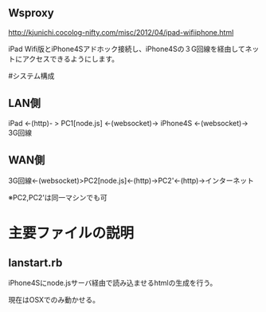 Wsproxy
----
http://kjunichi.cocolog-nifty.com/misc/2012/04/ipad-wifiiphone.html

iPad Wifi版とiPhone4Sアドホック接続し、iPhone4Sの３G回線を経由してネットにアクセスできるようにします。

#システム構成
## LAN側
iPad <-(http)- > PC1[node.js] <-(websocket)-> iPhone4S <-(websocket)-> 3G回線

## WAN側
3G回線<-(websocket)>PC2[node.js]<-(http)->PC2'<-(http)->インターネット

※PC2,PC2'は同一マシンでも可

# 主要ファイルの説明
## lanstart.rb
iPhone4Sにnode.jsサーバ経由で読み込ませるhtmlの生成を行う。

現在はOSXでのみ動かせる。